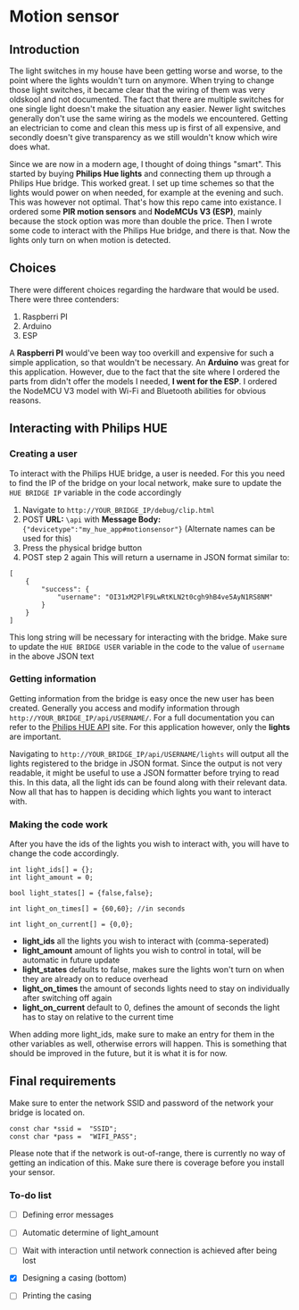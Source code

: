 # Motion sensor
## Introduction
The light switches in my house have been getting worse and worse, to the point where the lights wouldn't turn on anymore. When trying to change those light switches, it became clear that the wiring of them was very oldskool and not documented. The fact that there are multiple switches for one single light doesn't make the situation any easier. Newer light switches generally don't use the same wiring as the models we encountered. Getting an electrician to come and clean this mess up is first of all expensive, and secondly doesn't give transparency as we still wouldn't know which wire does what. 

Since we are now in a modern age, I thought of doing things "smart". This started by buying **Philips Hue lights** and connecting them up through a Philips Hue bridge. This worked great. I set up time schemes so that the lights would power on when needed, for example at the evening and such. This was however not optimal. That's how this repo came into existance. I ordered some **PIR motion sensors** and **NodeMCUs V3 (ESP)**, mainly because the stock option was more than double the price. Then I wrote some code to interact with the Philips Hue bridge, and there is that. Now the lights only turn on when motion is detected.

## Choices
There were different choices regarding the hardware that would be used. There were three contenders:
1. Raspberri PI
2. Arduino
3. ESP

A **Raspberri PI** would've been way too overkill and expensive for such a simple application, so that wouldn't be necessary.
An **Arduino** was great for this application. However, due to the fact that the site where I ordered the parts from didn't offer the models I needed, **I went for the ESP**. I ordered the NodeMCU V3 model with Wi-Fi and Bluetooth abilities for obvious reasons.

## Interacting with Philips HUE
### Creating a user
To interact with the Philips HUE bridge, a user is needed. 
For this you need to find the IP of the bridge on your local network, make sure to update the `HUE BRIDGE IP` variable in the code accordingly
1. Navigate to `http://YOUR_BRIDGE_IP/debug/clip.html`
2. POST **URL:** `\api` with **Message Body:** `{"devicetype":"my_hue_app#motionsensor"}` (Alternate names can be used for this)
4. Press the physical bridge button 
5. POST step 2 again
This will return a username in JSON format similar to:
```
[
    {
        "success": {
            "username": "OI31xM2PlF9LwRtKLN2t0cgh9hB4ve5AyN1RS8NM"
        }
    }
]
```
This long string will be necessary for interacting with the bridge. Make sure to update the `HUE BRIDGE USER` variable in the code to the value of `username` in the above JSON text

### Getting information
Getting information from the bridge is easy once the new user has been created.
Generally you access and modify information through `http://YOUR_BRIDGE_IP/api/USERNAME/`. For a full documentation you can refer to the [Philips HUE API](https://developers.meethue.com/develop/hue-api-v2/api-reference/) site. For this application however, only the **lights** are important.

Navigating to `http://YOUR_BRIDGE_IP/api/USERNAME/lights` will output all the lights registered to the bridge in JSON format. Since the output is not very readable, it might be useful to use a JSON formatter before trying to read this. In this data, all the light ids can be found along with their relevant data. Now all that has to happen is deciding which lights you want to interact with.

### Making the code work
After you have the ids of the lights you wish to interact with, you will have to change the code accordingly.
```
int light_ids[] = {};
int light_amount = 0;

bool light_states[] = {false,false};

int light_on_times[] = {60,60}; //in seconds

int light_on_current[] = {0,0};

```
- **light_ids**           all the lights you wish to interact with (comma-seperated)
- **light_amount**        amount of lights you wish to control in total, will be automatic in future update
- **light_states**        defaults to false, makes sure the lights won't turn on when they are already on to reduce overhead
- **light_on_times**      the amount of seconds lights need to stay on individually after switching off again
- **light_on_current**    default to 0, defines the amount of seconds the light has to stay on relative to the current time

When adding more light_ids, make sure to make an entry for them in the other variables as well, otherwise errors will happen. This is something that should be improved in the future, but it is what it is for now.

## Final requirements
Make sure to enter the network SSID and password of the network your bridge is located on.
```
const char *ssid =  "SSID";  
const char *pass =  "WIFI_PASS";
```
Please note that if the network is out-of-range, there is currently no way of getting an indication of this. Make sure there is coverage before you install your sensor.

### To-do list
- [ ] Defining error messages
- [ ] Automatic determine of light_amount
- [ ] Wait with interaction until network connection is achieved after being lost
- [X] Designing a casing (bottom)
- [ ] Printing the casing


